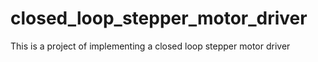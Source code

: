 # closed_loop_stepper_motor_driver
This is a project of implementing a closed loop stepper motor driver
